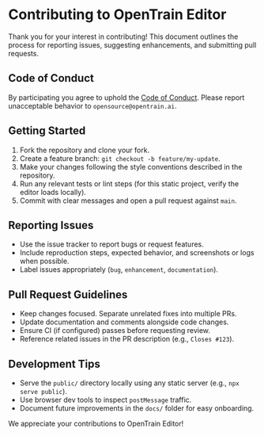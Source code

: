 # Contributing to OpenTrain Editor

Thank you for your interest in contributing! This document outlines the process for reporting issues, suggesting enhancements, and submitting pull requests.

## Code of Conduct

By participating you agree to uphold the [Code of Conduct](CODE_OF_CONDUCT.md). Please report unacceptable behavior to `opensource@opentrain.ai`.

## Getting Started

1. Fork the repository and clone your fork.
2. Create a feature branch: `git checkout -b feature/my-update`.
3. Make your changes following the style conventions described in the repository.
4. Run any relevant tests or lint steps (for this static project, verify the editor loads locally).
5. Commit with clear messages and open a pull request against `main`.

## Reporting Issues

- Use the issue tracker to report bugs or request features.
- Include reproduction steps, expected behavior, and screenshots or logs when possible.
- Label issues appropriately (`bug`, `enhancement`, `documentation`).

## Pull Request Guidelines

- Keep changes focused. Separate unrelated fixes into multiple PRs.
- Update documentation and comments alongside code changes.
- Ensure CI (if configured) passes before requesting review.
- Reference related issues in the PR description (e.g., `Closes #123`).

## Development Tips

- Serve the `public/` directory locally using any static server (e.g., `npx serve public`).
- Use browser dev tools to inspect `postMessage` traffic.
- Document future improvements in the `docs/` folder for easy onboarding.

We appreciate your contributions to OpenTrain Editor!
